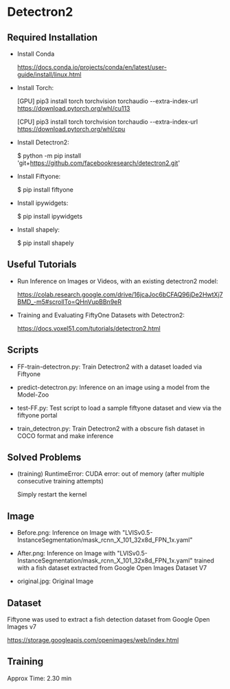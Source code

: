 # Detectron2
Required Installation
---------------------

- Install Conda

    https://docs.conda.io/projects/conda/en/latest/user-guide/install/linux.html

- Install Torch:

    [GPU] pip3 install torch torchvision torchaudio --extra-index-url https://download.pytorch.org/whl/cu113

    [CPU] pip3 install torch torchvision torchaudio --extra-index-url https://download.pytorch.org/whl/cpu

- Install Detectron2: 

    $ python -m pip install 'git+https://github.com/facebookresearch/detectron2.git'
  
- Install Fiftyone: 

    $ pip install fiftyone

- Install ipywidgets: 

    $ pip install ipywidgets

- Install shapely: 

    $ pip install shapely

Useful Tutorials
----------------

- Run Inference on Images or Videos, with an existing detectron2 model:

    https://colab.research.google.com/drive/16jcaJoc6bCFAQ96jDe2HwtXj7BMD_-m5#scrollTo=QHnVupBBn9eR
  
- Training and Evaluating FiftyOne Datasets with Detectron2:

    https://docs.voxel51.com/tutorials/detectron2.html


Scripts
-------

- FF-train-detectron.py: Train Detectron2 with a dataset loaded via Fiftyone

- predict-detectron.py: Inference on an image using a model from the Model-Zoo

- test-FF.py: Test script to load a sample fiftyone dataset and view via the fiftyone portal

- train_detectron.py: Train Detectron2 with a obscure fish dataset in COCO format and make inference

Solved Problems
---------------

- (training) RuntimeError: CUDA error: out of memory (after multiple consecutive training attempts)

    Simply restart the kernel

Image
-----

- Before.png: Inference on Image with "LVISv0.5-InstanceSegmentation/mask_rcnn_X_101_32x8d_FPN_1x.yaml"

- After.png: Inference on Image with "LVISv0.5-InstanceSegmentation/mask_rcnn_X_101_32x8d_FPN_1x.yaml" trained with a fish dataset extracted from Google Open Images Dataset V7

- original.jpg: Original Image

Dataset
-------

Fiftyone was used to extract a fish detection dataset from Google Open Images v7

https://storage.googleapis.com/openimages/web/index.html


Training
--------

Approx Time: 2.30 min